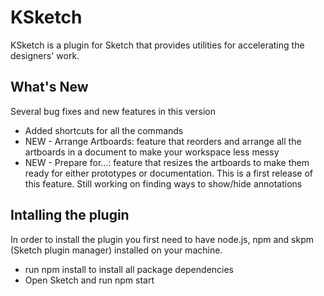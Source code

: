# KSketch

KSketch is a plugin for Sketch that provides utilities for accelerating the designers' work.

## What's New
Several bug fixes and new features in this version
* Added shortcuts for all the commands
* NEW - Arrange Artboards: feature that reorders and arrange all the artboards in a document to make your workspace less messy
* NEW - Prepare for...: feature that resizes the artboards to make them ready for either prototypes or documentation. This is a first release of this feature. Still working on finding ways to show/hide annotations

## Intalling the plugin

In order to install the plugin you first need to have node.js, npm and skpm (Sketch plugin manager) installed on your machine.
* run npm install to install all package dependencies
* Open Sketch and run npm start



